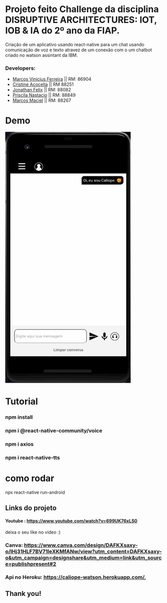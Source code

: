 # Projeto feito Challenge da disciplina DISRUPTIVE ARCHITECTURES: IOT, IOB & IA do 2º ano da FIAP.

Criação de um aplicativo usando react-native para um chat usando comunicação de voz e texto atravez de um conexão com o um chatbot criado no watson assintant da IBM.

### Developers: 
* [Marcos Vinicius Ferreira](https://github.com/marcosnaofazisso) || RM: 86904
* [Cristine Acocella](https://github.com/cristineacocella) || RM 88251
* [Jonathan Felix](https://github.com/jhowfelix) || RM: 88082
* [Priscila Nastacio](https://github.com/PriscilaNastacio) || RM: 88849
* [Marcos Maciel](https://github.com/Marcos26-tech) || RM: 88267

# Demo
<img src="/demo/demo.caliope.gif" height="800" width="400">

# Tutorial
### npm install

### npm i @react-native-community/voice

### npm i axios
### npm i react-native-tts

# como rodar
npx react-native run-android


## Links do projeto

#### Youtube : https://www.youtube.com/watch?v=699UK76xLS0

deixa o seu like no video :)
### Canva: https://www.canva.com/design/DAFKXsaxy-o/lHj31HLF7BV71IeXKMfANw/view?utm_content=DAFKXsaxy-o&utm_campaign=designshare&utm_medium=link&utm_source=publishpresent#2

### Api no Heroku: https://caliope-watson.herokuapp.com/,



## Thank you!
